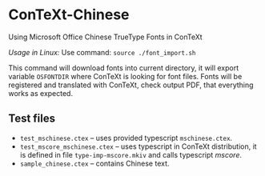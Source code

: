 # ConTeXt-Chinese

Using Microsoft Office Chinese TrueType Fonts in ConTeXt

*Usage in Linux:*
Use command: `source ./font_import.sh`

This command will download fonts into current directory, it will export
variable `OSFONTDIR` where ConTeXt is looking for font files. Fonts will be
registered and translated with ConTeXt, check output PDF, that everything works
as expected.

## Test files

* `test_mschinese.ctex` – uses provided typescript `mschinese.ctex`.
* `test_mscore_mschinese.ctex` – uses typescript in ConTeXt distribution, it is 
   defined in file `type-imp-mscore.mkiv` and calls typescript _mscore_.
* `sample_chinese.ctex` – contains Chinese text.

